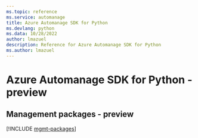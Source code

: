 ```yaml
---
ms.topic: reference
ms.service: automanage
title: Azure Automanage SDK for Python
ms.devlang: python
ms.data: 10/28/2022
author: lmazuel
description: Reference for Azure Automanage SDK for Python
ms.author: lmazuel
---
```

# Azure Automanage SDK for Python - preview

## Management packages - preview
[!INCLUDE [mgmt-packages](automanage-mgmt-index.md)]